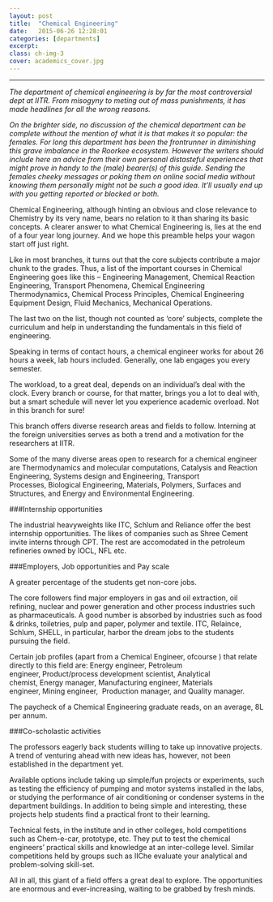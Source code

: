 ```yaml
---
layout: post
title:  "Chemical Engineering"
date:   2015-06-26 12:28:01
categories: [departments]
excerpt: 
class: ch-img-3
cover: academics_cover.jpg
--- 	
```

--------------------------------
_The department of chemical engineering is by far the most controversial dept at IITR. From
misogyny to meting out of mass punishments, it has made headlines for all the wrong reasons._

_On the brighter side, no discussion of the chemical department can be complete without the 
mention of what it is that makes it so popular: the females. For long this department has been 
the frontrunner in diminishing this grave imbalance in the Roorkee ecosystem. However the 
writers should include here an advice from their own personal distasteful experiences that might 
prove in handy to the (male) bearer(s) of this guide. Sending the females cheeky messages or 
poking them on online social media without knowing them personally might not be such a good 
idea. It’ll usually end up with you getting reported or blocked or both._

Chemical Engineering, although hinting an obvious and close relevance to Chemistry by its very 
name, bears no relation to it than sharing its basic concepts. A clearer answer to what Chemical 
Engineering is, lies at the end of a four year long journey. And we hope this preamble helps 
your wagon start off just right.

Like in most branches, it turns out that the core subjects contribute a major chunk to the 
grades. Thus, a list of the important courses in Chemical Engineering goes like this –
Engineering Management, Chemical Reaction Engineering, Transport Phenomena, Chemical 
Engineering Thermodynamics, Chemical Process Principles, Chemical Engineering Equipment 
Design, Fluid Mechanics, Mechanical Operations.

The last two on the list, though not counted as ‘core’ subjects, complete the curriculum and 
help in understanding the fundamentals in this field of engineering.  

Speaking in terms of contact hours, a chemical engineer works for about 26 hours a week, lab 
hours included. Generally, one lab engages you every semester.  

The workload, to a great deal, depends on an individual’s deal with the clock. Every branch or 
course, for that matter, brings you a lot to deal with, but a smart schedule will never let you 
experience academic overload. Not in this branch for sure!  

This branch offers diverse research areas and fields to follow. Interning at the foreign 
universities serves as both a trend and a motivation for the researchers at IITR.  

Some of the many diverse areas open to research for a chemical engineer are Thermodynamics 
and molecular computations, Catalysis and Reaction Engineering, Systems design and 
Engineering, Transport Processes, Biological Engineering, Materials, Polymers, Surfaces and 
Structures, and Energy and Environmental Engineering.

###Internship opportunities

The industrial heavyweights like ITC, Schlum and Reliance offer the best internship 
opportunities. The likes of companies such as Shree Cement invite interns through CPT. The rest 
are accomodated in the petroleum refineries owned by IOCL, NFL etc.  

###Employers, Job opportunities and Pay scale  

A greater percentage of the students get non-core jobs.  

The core followers find major employers in gas and oil extraction, oil refining, nuclear and 
power generation and other process industries such as pharmaceuticals. A good number is 
absorbed by industries such as food & drinks, toiletries, pulp and paper, polymer and textile. 
ITC, Relaince, Schlum, SHELL, in particular, harbor the dream jobs to the students pursuing the 
field.

Certain job profiles (apart from a Chemical Engineer, ofcourse ) that relate directly to this field 
are: Energy engineer, Petroleum engineer, Product/process development scientist, Analytical 
chemist, Energy manager, Manufacturing engineer, Materials engineer, Mining 
engineer,  Production manager, and Quality manager.

The paycheck of a Chemical Engineering graduate reads, on an average, 8L per annum.

###Co-scholastic activities

The professors eagerly back students willing to take up innovative projects. A trend of venturing 
ahead with new ideas has, however, not been established in the department yet.  

Available options include taking up simple/fun projects or experiments, such as testing the 
efficiency of pumping and motor systems installed in the labs, or studying the performance of 
air conditioning or condenser systems in the department buildings. In addition to being simple 
and interesting, these projects help students find a practical front to their learning.  

Technical fests, in the institute and in other colleges, hold competitions such as Chem-e-car, 
prototype, etc. They put to test the chemical engineers’ practical skills and knowledge at an 
inter-college level. Similar competitions held by groups such as IIChe evaluate your analytical 
and problem-solving skill-set.

All in all, this giant of a field offers a great deal to explore. The opportunities are enormous and 
ever-increasing, waiting to be grabbed by fresh minds.

